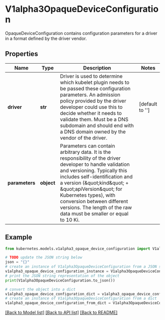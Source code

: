 # V1alpha3OpaqueDeviceConfiguration

OpaqueDeviceConfiguration contains configuration parameters for a driver in a format defined by the driver vendor.

## Properties

Name | Type | Description | Notes
------------ | ------------- | ------------- | -------------
**driver** | **str** | Driver is used to determine which kubelet plugin needs to be passed these configuration parameters.  An admission policy provided by the driver developer could use this to decide whether it needs to validate them.  Must be a DNS subdomain and should end with a DNS domain owned by the vendor of the driver. | [default to '']
**parameters** | **object** | Parameters can contain arbitrary data. It is the responsibility of the driver developer to handle validation and versioning. Typically this includes self-identification and a version (\&quot;kind\&quot; + \&quot;apiVersion\&quot; for Kubernetes types), with conversion between different versions.  The length of the raw data must be smaller or equal to 10 Ki. | 

## Example

```python
from kubernetes.models.v1alpha3_opaque_device_configuration import V1alpha3OpaqueDeviceConfiguration

# TODO update the JSON string below
json = "{}"
# create an instance of V1alpha3OpaqueDeviceConfiguration from a JSON string
v1alpha3_opaque_device_configuration_instance = V1alpha3OpaqueDeviceConfiguration.from_json(json)
# print the JSON string representation of the object
print(V1alpha3OpaqueDeviceConfiguration.to_json())

# convert the object into a dict
v1alpha3_opaque_device_configuration_dict = v1alpha3_opaque_device_configuration_instance.to_dict()
# create an instance of V1alpha3OpaqueDeviceConfiguration from a dict
v1alpha3_opaque_device_configuration_from_dict = V1alpha3OpaqueDeviceConfiguration.from_dict(v1alpha3_opaque_device_configuration_dict)
```
[[Back to Model list]](../README.md#documentation-for-models) [[Back to API list]](../README.md#documentation-for-api-endpoints) [[Back to README]](../README.md)


